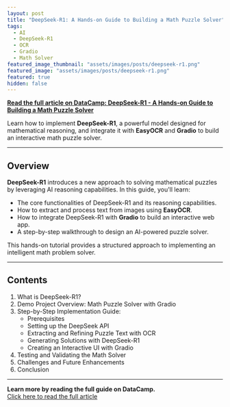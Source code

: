 ```yaml
---
layout: post
title: "DeepSeek-R1: A Hands-on Guide to Building a Math Puzzle Solver"
tags:
  - AI
  - DeepSeek-R1
  - OCR
  - Gradio
  - Math Solver
featured_image_thumbnail: "assets/images/posts/deepseek-r1.png"
featured_image: "assets/images/posts/deepseek-r1.png"
featured: true
hidden: false
---
```


**[Read the full article on DataCamp: DeepSeek-R1 - A Hands-on Guide to Building a Math Puzzle Solver](https://www.datacamp.com/tutorial/deepseek-r1-project)**

Learn how to implement **DeepSeek-R1**, a powerful model designed for mathematical reasoning, and integrate it with **EasyOCR** and **Gradio** to build an interactive math puzzle solver.

---

## Overview

**DeepSeek-R1** introduces a new approach to solving mathematical puzzles by leveraging AI reasoning capabilities. In this guide, you'll learn:

- The core functionalities of DeepSeek-R1 and its reasoning capabilities.
- How to extract and process text from images using **EasyOCR**.
- How to integrate DeepSeek-R1 with **Gradio** to build an interactive web app.
- A step-by-step walkthrough to design an AI-powered puzzle solver.

This hands-on tutorial provides a structured approach to implementing an intelligent math problem solver.

---

## Contents

1. What is DeepSeek-R1?
2. Demo Project Overview: Math Puzzle Solver with Gradio
3. Step-by-Step Implementation Guide:
   - Prerequisites
   - Setting up the DeepSeek API
   - Extracting and Refining Puzzle Text with OCR
   - Generating Solutions with DeepSeek-R1
   - Creating an Interactive UI with Gradio
4. Testing and Validating the Math Solver
5. Challenges and Future Enhancements
6. Conclusion

---

**Learn more by reading the full guide on DataCamp.**  
[Click here to read the full article](https://www.datacamp.com/tutorial/deepseek-r1-project)
